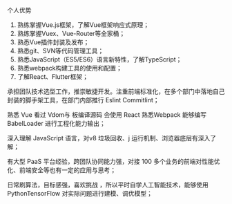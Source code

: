 个人优势
1. 熟练掌握Vue.js框架，了解Vue框架响应式原理；
2. 熟练掌握Vuex、Vue-Router等全家桶；
3. 熟悉Vue插件封装及发布；
4. 熟悉git、SVN等代码管理工具； 
5. 熟悉JavaScript（ES5/ES6）语言新特性，了解TypeScript；
6. 熟悉webpack构建工具的使用和配置；
7. 了解React、Flutter框架；

承担团队技术选型工作，推崇敏捷开发。注重前端标准化，在多个部门中落地自己封装的脚手架工具，在部门内部推行 Eslint Commitlint；

熟悉 Vue 看过 Vdom与 板编译源码 会使用 React 熟悉Webpack 能够编写 BabelLoader 进行工程化能力输出；

深入理解 JavaScript 语言，对v8 垃圾回收、j 运行机制、浏览器底层有深入了解；

有大型 PaaS 平台经验，跨团队协同能力强，对接 100 多个业务的前端对性能优化、前端安全等也有一定的应用与思考；

日常刷算法，目标感强，喜欢挑战 ，所以平时自学人工智能技术，能够使用 PythonTensorFlow 对实际问题进行建模、调优模型；